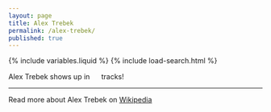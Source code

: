 ```yaml
---
layout: page
title: Alex Trebek
permalink: /alex-trebek/
published: true
---
```


{% include variables.liquid %}
{% include load-search.html %}

Alex Trebek shows up in <span id="alex-count-span"><img src="{{ site.baseurl }}/assets/img/loading.gif" id="statusImage" width="15" height="15" /></span> tracks!

<div id="alex-tracks-span" style="margin-left: 25px;"></div>

---

Read more about Alex Trebek on [Wikipedia](https://en.wikipedia.org/wiki/Alex_Trebek)